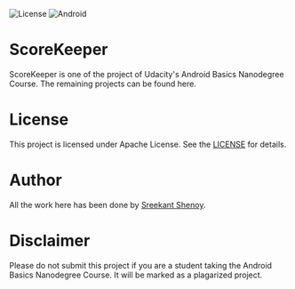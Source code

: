 <img src="https://camo.githubusercontent.com/8051e9938a1ab39cf002818dfceb6b6092f34d68/68747470733a2f2f696d672e736869656c64732e696f2f62616467652f4c6963656e73652d417061636865253230322e302d626c75652e737667" alt="License" data-canonical-src="https://img.shields.io/badge/License-Apache%202.0-blue.svg" style="max-width:100%;"> <img src="https://camo.githubusercontent.com/297d7ebe8dc75162b359947118cba029e9a1d5ac/68747470733a2f2f696d672e736869656c64732e696f2f62616467652f6d616465253230666f722d616e64726f69642d677265656e2e737667" alt="Android" data-canonical-src="https://img.shields.io/badge/made%20for-android-green.svg" style="max-width:100%;">

# ScoreKeeper
ScoreKeeper is one of the project of Udacity's Android Basics Nanodegree Course. The remaining projects can be found here.

# License
This project is licensed under Apache License. See the <a href="https://github.com/geekykant/ScoreKeeper/blob/master/LICENSE">LICENSE</a> for details.

# Author
All the work here has been done by <a href= "https://github.com/geekykant/">Sreekant Shenoy</a>.

# Disclaimer
Please do not submit this project if you are a student taking the Android Basics Nanodegree Course. It will be marked as a plagarized project.

